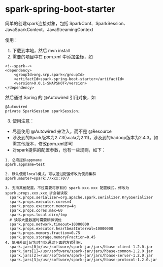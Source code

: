# spark-spring-boot-starter
简单的创建spark连接对象，包括 SparkConf、SparkSession、JavaSparkContext、JavaStreamingContext 

使用：
1. 下载到本地，然后 mvn install
2. 需要的项目中在 pom.xml 中添加坐标，如
```
<!--spark-->
<dependency>
    <groupId>org.srp.spark</groupId>
    <artifactId>spark-spring-boot-starter</artifactId>
    <version>0.0.1-SNAPSHOT</version>
</dependency>
```
然后通过 Spring 的 @Autowired 引用对象，如
```
@Autowired
private SparkSession sparkSession;
```
3. 使用注意：
  * 尽量使用 @Autowired 来注入，而不是 @Resource
  * 涉及到的Spark版本为2.7.3(scala为2.11)，涉及到的hadoop版本为2.4.3。如需其他版本，修改pom.xml即可
  * 对spark提供的配置参数，也有一些规则，如下：
  ```
  1. 必须提供appname
  spark.appname=test

  2. 默认使用local模式，可以通过配置修改为使用集群
  spark.master=spark://xxx:7077

  3. 支持其他配置，不过需要将原有的 spark.xxx.xxx 配置模式，修改为 spark.props.xxx.xxx 才会被读取
    spark.props.serializer=org.apache.spark.serializer.KryoSerializer
    spark.props.executor.cores=4
    spark.props.executor.memory=4g
    spark.props.cores.max=60
    spark.props.local.dir=/tmp
    # 读写大量数据时需要稍微调优
    spark.props.network.timeout=10000000
    spark.props.executor.heartbeatInterval=10000000
    spark.props.memory.fraction=0.75
    spark.props.storage.memoryFraction=0.45
  4. 使用外部jar包时可以通过下面的方式引用，
    spark.jars[0]=/usr/software/spark-jar/jars/hbase-client-1.2.0.jar
    spark.jars[1]=/usr/software/spark-jar/jars/hbase-common-1.2.0.jar
    spark.jars[2]=/usr/software/spark-jar/jars/hbase-server-1.2.0.jar
    spark.jars[3]=/usr/software/spark-jar/jars/hbase-protocol-1.2.0.jar
  ```
  
